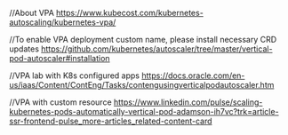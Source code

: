 //About VPA
https://www.kubecost.com/kubernetes-autoscaling/kubernetes-vpa/

//To enable VPA deployment custom name, please install necessary CRD updates
https://github.com/kubernetes/autoscaler/tree/master/vertical-pod-autoscaler#installation

//VPA lab with K8s configured apps
https://docs.oracle.com/en-us/iaas/Content/ContEng/Tasks/contengusingverticalpodautoscaler.htm

//VPA with custom resource
https://www.linkedin.com/pulse/scaling-kubernetes-pods-automatically-vertical-pod-adamson-ih7vc?trk=article-ssr-frontend-pulse_more-articles_related-content-card
